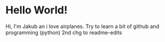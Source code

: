 # Hello World!

Hi, I'm Jakub an i love airplanes. Try to learn a bit of github and programming (python)
2nd chg to readme-edits
